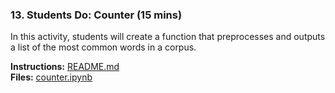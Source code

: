 ### 13. Students Do: Counter (15 mins)

In this activity, students will create a function that preprocesses and outputs a list of the most common words in a corpus.

**Instructions:** [README.md](Activities/06-Stu_Counter/README.md)  
**Files:** [counter.ipynb](Activities/06-Stu_Counter/Unsolved/counter.ipynb)